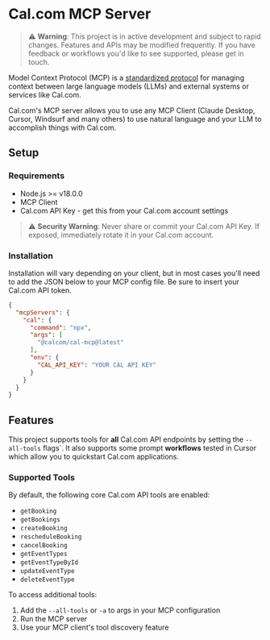 # Cal.com MCP Server

> ⚠️ **Warning**: This project is in active development and subject to rapid changes. Features and APIs may be modified frequently. If you have feedback or workflows you'd like to see supported, please get in touch.

Model Context Protocol (MCP) is a [standardized protocol](https://modelcontextprotocol.io/introduction) for managing context between large language models (LLMs) and external systems or services like Cal.com.

Cal.com's MCP server allows you to use any MCP Client (Claude Desktop, Cursor, Windsurf and many others) to use natural language and your LLM to accomplish things with Cal.com.

## Setup

### Requirements

- Node.js >= v18.0.0
- MCP Client
- Cal.com API Key - get this from your Cal.com account settings

> ⚠️ **Security Warning**: Never share or commit your Cal.com API Key. If exposed, immediately rotate it in your Cal.com account.

### Installation

Installation will vary depending on your client, but in most cases you'll need to add the JSON below to your MCP config file. Be sure to insert your Cal.com API token.

```json
{
  "mcpServers": {
    "cal": {
      "command": "npx",
      "args": [
        "@calcom/cal-mcp@latest"
      ],
      "env": {
        "CAL_API_KEY": "YOUR CAL API KEY"
      }
    }
  }
}
```

## Features

This project supports tools for **all** Cal.com API endpoints by setting the `--all-tools` flags`. It also supports some prompt **workflows** tested in Cursor which allow you to quickstart Cal.com applications.

### Supported Tools

By default, the following core Cal.com API tools are enabled:

- `getBooking`
- `getBookings`
- `createBooking`
- `rescheduleBooking`
- `cancelBooking`
- `getEventTypes`
- `getEventTypeById`
- `updateEventType`
- `deleteEventType`

To access additional tools:

1. Add the `--all-tools` or `-a` to args in your MCP configuration
2. Run the MCP server
3. Use your MCP client's tool discovery feature
